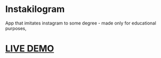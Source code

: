 # Instakilogram

App that imitates instagram to some degree - made only for educational purposes,

# [LIVE DEMO](https://instakilogram.netlify.app)
